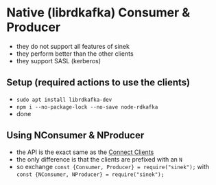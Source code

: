 # Native (librdkafka) Consumer & Producer

- they do not support all features of sinek
- they perform better than the other clients
- they support SASL (kerberos)

## Setup (required actions to use the clients)

- `sudo apt install librdkafka-dev`
- `npm i --no-package-lock --no-save node-rdkafka`
- done

## Using NConsumer & NProducer

- the API is the exact same as the [Connect Clients](../connect)
- the only difference is that the clients are prefixed with an `N`
- so exchange `const {Consumer, Producer} = require("sinek");` with `const {NConsumer, NProducer} = require("sinek");`
